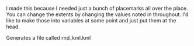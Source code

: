 I made this because I needed just a bunch of placemarks all over the place. You can change the extents by changing the values noted in throughout. I'd like to make those into variables at some point and just put them at the head.

Generates a file called rnd_kml.kml